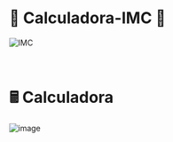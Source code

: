 # 🌌 Calculadora-IMC 🌌

![IMC](https://user-images.githubusercontent.com/89953265/201686928-f32c6364-1cdb-4dfd-9607-385dc4768852.gif)


<br>


# 🖩 Calculadora
![image](https://user-images.githubusercontent.com/89953265/199799590-93da41fd-0382-41a3-a37e-2b485e967669.png)



